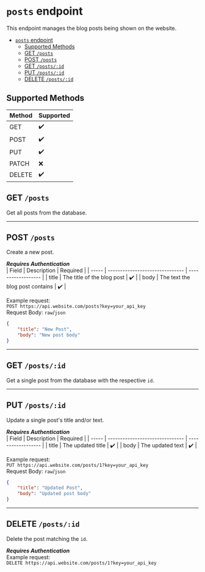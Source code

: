 # ``posts`` endpoint
This endpoint manages the blog posts being shown on the website.

- [``posts`` endpoint](#posts-endpoint)
	- [Supported Methods](#supported-methods)
	- [GET ``/posts``](#get-posts)
	- [POST ``/posts``](#post-posts)
	- [GET ``/posts/:id``](#get-postsid)
	- [PUT ``/posts/:id``](#put-postsid)
	- [DELETE ``/posts/:id``](#delete-postsid)

## Supported Methods
| Method | Supported          |
| ------ | ------------------ |
| GET    | :heavy_check_mark: |
| POST   | :heavy_check_mark: |
| PUT    | :heavy_check_mark: |
| PATCH  | :x:                |
| DELETE | :heavy_check_mark: |

## GET ``/posts``
Get all posts from the database.

--------------------
## POST ``/posts``
Create a new post.  

***Requires Authentication***  
| Field | Description                     | Required           |
| ----- | ------------------------------- | ------------------ |
| title | The title of the blog post      | :heavy_check_mark: |
| body  | The text the blog post contains | :heavy_check_mark: |

Example request:  
``POST https://api.website.com/posts?key=your_api_key``  
Request Body: ``raw``/``json``
```json
{
    "title": "New Post",
    "body": "New post body"
}
```

--------------------
## GET ``/posts/:id``
Get a single post from the database with the respective ``id``.

--------------------
## PUT ``/posts/:id``
Update a single post's title and/or text.  

***Requires Authentication***   
| Field | Description                     | Required           |
| ----- | ------------------------------- | ------------------ |
| title | The updated title     | :heavy_check_mark: |
| body  | The updated text | :heavy_check_mark: |

Example request:  
``PUT https://api.website.com/posts/1?key=your_api_key``  
Request Body: ``raw``/``json``
```json
{
    "title": "Updated Post",
    "body": "Updated post body"
}
```

--------------------
## DELETE ``/posts/:id``
Delete the post matching the ``id``.  

***Requires Authentication***  
Example request:  
``DELETE https://api.website.com/posts/1?key=your_api_key``  
